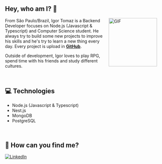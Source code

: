 ## Hey, who am I? 👋

<img align="right" alt="GIF" height="160px" src="https://media.giphy.com/media/ZVik7pBtu9dNS/giphy.gif" />

From São Paulo/Brazil, Igor Tomaz is a Backend Developer focuses on Node.js (Javascript & Typescript) and Computer Science student. He always try to build some new projects to improve his skills and he's try to learn a new thing every day. Every project is upload in **[GitHub](https://github.com/igortomaz-bit)**.

Outside of development, Igor loves to play RPG, spend time with his friends and study different cultures.

<br>

## 💻 Technologies

- Node.js (Javascript & Typescript)
- Nest.js
- MongoDB
- PostgreSQL

<br>

## 🎯 How can you find me?

[![LinkedIn](https://img.shields.io/badge/linkedin-%230077B5.svg?&style=for-the-badge&logo=linkedin&logoColor=white)](https://www.linkedin.com/in/igor-gon%C3%A7alves-03b981189)
